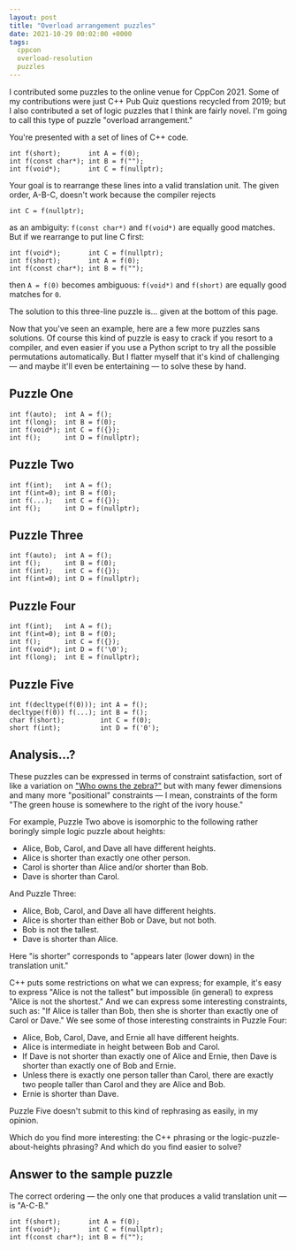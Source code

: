 ```yaml
---
layout: post
title: "Overload arrangement puzzles"
date: 2021-10-29 00:02:00 +0000
tags:
  cppcon
  overload-resolution
  puzzles
---
```


I contributed some puzzles to the online venue for CppCon 2021.
Some of my contributions were just C++ Pub Quiz questions recycled from 2019;
but I also contributed a set of logic puzzles that I think are fairly novel.
I'm going to call this type of puzzle "overload arrangement."

You're presented with a set of lines of C++ code.

    int f(short);       int A = f(0);
    int f(const char*); int B = f("");
    int f(void*);       int C = f(nullptr);

Your goal is to rearrange these lines into a valid translation unit.
The given order, A-B-C, doesn't work because the compiler rejects

    int C = f(nullptr);

as an ambiguity: `f(const char*)` and `f(void*)` are equally good matches.
But if we rearrange to put line C first:

    int f(void*);       int C = f(nullptr);
    int f(short);       int A = f(0);
    int f(const char*); int B = f("");

then `A = f(0)` becomes ambiguous: `f(void*)` and `f(short)` are
equally good matches for `0`.

The solution to this three-line puzzle is... given at the bottom
of this page.

Now that you've seen an example, here are a few more puzzles
sans solutions. Of course this kind of puzzle is easy to crack
if you resort to a compiler, and even easier if you use a Python script
to try all the possible permutations automatically. But I flatter
myself that it's kind of challenging — and maybe it'll even be entertaining —
to solve these by hand.


## Puzzle One

    int f(auto);  int A = f();
    int f(long);  int B = f(0);
    int f(void*); int C = f({});
    int f();      int D = f(nullptr);


## Puzzle Two

    int f(int);   int A = f();
    int f(int=0); int B = f(0);
    int f(...);   int C = f({});
    int f();      int D = f(nullptr);


## Puzzle Three

    int f(auto);  int A = f();
    int f();      int B = f(0);
    int f(int);   int C = f({});
    int f(int=0); int D = f(nullptr);


## Puzzle Four

    int f(int);   int A = f();
    int f(int=0); int B = f(0);
    int f();      int C = f({});
    int f(void*); int D = f('\0');
    int f(long);  int E = f(nullptr);


## Puzzle Five

    int f(decltype(f(0))); int A = f();
    decltype(f(0)) f(...); int B = f();
    char f(short);         int C = f(0);
    short f(int);          int D = f('0');


## Analysis...?

These puzzles can be expressed in terms of constraint satisfaction,
sort of like a variation on
["Who owns the zebra?"](https://en.wikipedia.org/wiki/Zebra_Puzzle)
but with many fewer dimensions and many more "positional" constraints —
I mean, constraints of the form "The green house is somewhere to the
right of the ivory house."

For example, Puzzle Two above is isomorphic to the following rather
boringly simple logic puzzle about heights:

* Alice, Bob, Carol, and Dave all have different heights.
* Alice is shorter than exactly one other person.
* Carol is shorter than Alice and/or shorter than Bob.
* Dave is shorter than Carol.

And Puzzle Three:

* Alice, Bob, Carol, and Dave all have different heights.
* Alice is shorter than either Bob or Dave, but not both.
* Bob is not the tallest.
* Dave is shorter than Alice.

Here "is shorter" corresponds to "appears later (lower down)
in the translation unit."

C++ puts some restrictions on what we can express; for example,
it's easy to express "Alice is not the tallest" but impossible
(in general) to express "Alice is not the shortest." And we can
express some interesting constraints, such as: "If Alice is taller than
Bob, then she is shorter than exactly one of Carol or Dave."
We see some of those interesting constraints in Puzzle Four:

* Alice, Bob, Carol, Dave, and Ernie all have different heights.
* Alice is intermediate in height between Bob and Carol.
* If Dave is not shorter than exactly one of Alice and Ernie, then Dave is shorter than exactly one of Bob and Ernie.
* Unless there is exactly one person taller than Carol, there are exactly two people taller than Carol and they are Alice and Bob.
* Ernie is shorter than Dave.

Puzzle Five doesn't submit to this kind of rephrasing as easily,
in my opinion.

Which do you find more interesting: the C++ phrasing or the
logic-puzzle-about-heights phrasing? And which do you find
easier to solve?


## Answer to the sample puzzle

The correct ordering — the only one that produces a valid translation unit — is "A-C-B."

    int f(short);       int A = f(0);
    int f(void*);       int C = f(nullptr);
    int f(const char*); int B = f("");

